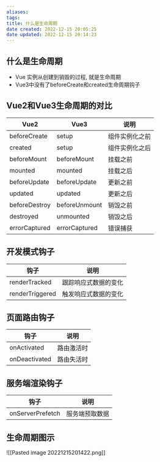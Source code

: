 ```yaml
---
aliases:
tags:
title: 什么是生命周期
date created: 2022-12-15 20:05:25
date updated: 2022-12-15 20:14:23
---
```


## 什么是生命周期

- Vue 实例从创建到销毁的过程, 就是生命周期
- Vue3中没有了beforeCreate和created生命周期钩子

## Vue2和Vue3生命周期的对比

| Vue2 | Vue3 | 说明 |
| --- | --- | --- |
| beforeCreate | setup |  组件实例化之前 |
| created | setup | 组件实例化之后 |
| beforeMount | beforeMount | 挂载之前 |
| mounted | mounted | 挂载之后 |
| beforeUpdate | beforeUpdate | 更新之前 |
| updated | updated | 更新之后 |
| beforeDestroy | beforeUnmount | 销毁之前 |
| destroyed | unmounted | 销毁之后 |
| errorCaptured | errorCaptured | 错误捕获 |

## 开发模式钩子

| 钩子 | 说明 |
| --- | --- |
| renderTracked | 跟踪响应式数据的变化 |
| renderTriggered | 触发响应式数据的变化 |

## 页面路由钩子

| 钩子 | 说明 |
| --- | --- |
| onActivated | 路由激活时 |
| onDeactivated | 路由失活时 |

## 服务端渲染钩子

| 钩子 | 说明 |
| --- | --- |
| onServerPrefetch | 服务端预取数据 |

## 生命周期图示

![[Pasted image 20221215201422.png]]
